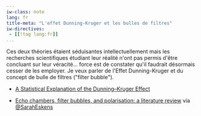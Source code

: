 ```yaml
---
iw-class: note
lang: fr
title-meta: "L'effet Dunning-Kruger et les bulles de filtres"
iw-directives:
 - [[!tag lang:fr]]
...
```



Ces deux théories étaient séduisantes intellectuellement mais les recherches scientifiques étudiant leur réalité n'ont pas permis d'être concluant sur leur véracité... force est de constater qu'il faudrait désormais cesser de les employer. Je veux parler de l'Effet Dunning-Kruger et du concept de bulle de filtres ("filter bubble").

- [A Statistical Explanation of the Dunning–Kruger Effect](https://www.frontiersin.org/articles/10.3389/fpsyg.2022.840180/full)

- [Echo chambers, filter bubbles, and polarisation: a literature review](https://reutersinstitute.politics.ox.ac.uk/echo-chambers-filter-bubbles-and-polarisation-literature-review) via [@SarahEskens](https://twitter.com/SarahEskens/status/1546415935225057280)

